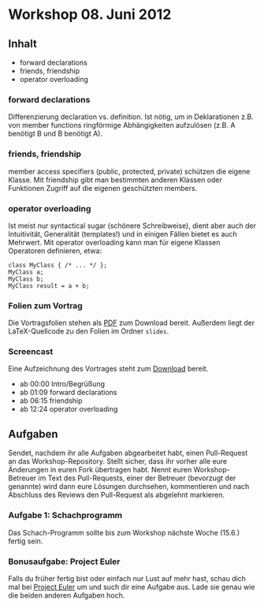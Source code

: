 # Workshop 08. Juni 2012

## Inhalt

- forward declarations
- friends, friendship
- operator overloading


### forward declarations

Differenzierung declaration vs. definition.
Ist nötig, um in Deklarationen z.B. von member functions ringförmige Abhängigkeiten aufzulösen (z.B. A benötigt B und B benötigt A).


### friends, friendship

member access specifiers (public, protected, private) schützen die eigene Klasse. Mit friendship gibt man bestimmten anderen Klassen oder Funktionen Zugriff auf die eigenen geschützten members.


### operator overloading

Ist meist nur syntactical sugar (schönere Schreibweise), dient aber auch der Intuitivität, Generalität (templates!) und in einigen Fällen bietet es auch Mehrwert.
Mit operator overloading kann man für eigene Klassen Operatoren definieren, etwa:

    class MyClass { /* ... */ };
    MyClass a;
    MyClass b;
    MyClass result = a + b;


### Folien zum Vortrag

Die Vortragsfolien stehen als [PDF](kit-cpp-workshop.github.com/raw/downloads/workshops/ss12-06/slides.pdf) zum Download bereit. Außerdem liegt der LaTeX-Quellcode zu den Folien im Ordner `slides`.

### Screencast

Eine Aufzeichnung des Vortrages steht zum [Download](http://ubuntuone.com/3kKIzPBzAHqbD409QFyFkE) bereit.

 * ab 00:00 Intro/Begrüßung
 * ab 01:09 forward declarations
 * ab 06:15 friendship
 * ab 12:24 operator overloading

## Aufgaben

Sendet, nachdem ihr alle Aufgaben abgearbeitet habt, einen Pull-Request an das Workshop-Repository. Stellt sicher, dass ihr vorher alle eure Änderungen in euren Fork übertragen habt. Nennt euren Workshop-Betreuer im Text des Pull-Requests, einer der Betreuer (bevorzugt der genannte) wird dann eure Lösungen durchsehen, kommentieren und nach Abschluss des Reviews den Pull-Request als abgelehnt markieren.


### Aufgabe 1: Schachprogramm

Das Schach-Programm sollte bis zum Workshop nächste Woche (15.6.) fertig sein.

### Bonusaufgabe: Project Euler

Falls du früher fertig bist oder einfach nur Lust auf mehr hast, schau dich mal bei [Project Euler](http://projecteuler.net/) um und such dir eine Aufgabe aus. Lade sie genau wie die beiden anderen Aufgaben hoch.
